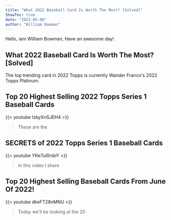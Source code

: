 ```yaml
---
title: "What 2022 Baseball Card Is Worth The Most? [Solved]"
ShowToc: true 
date: "2022-05-06"
author: "William Bowman" 
---
```


Hello, iam William Bowman, Have an awesome day!
## What 2022 Baseball Card Is Worth The Most? [Solved]
 The top trending card in 2022 Topps is currently Wander Franco's 2022 Topps Platinum.

## Top 20 Highest Selling 2022 Topps Series 1 Baseball Cards
{{< youtube IzbyXnSJEH4 >}}
>These are the 

## SECRETS of 2022 Topps Series 1 Baseball Cards
{{< youtube YKe7ul0rdoY >}}
>In this video I share 

## Top 20 Highest Selling Baseball Cards From June Of 2022!
{{< youtube dkeFT28nMNU >}}
>Today we'll be looking at the 20 

